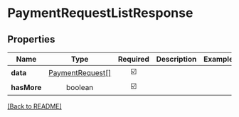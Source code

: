 # PaymentRequestListResponse



## Properties

| Name | Type | Required | Description | Examples |
|------------|:-------------:|:-------------:|-------------|:-------------:|
| **data** |[PaymentRequest[]](PaymentRequest.md) | ☑️ |  | | |
| **hasMore** |boolean | ☑️ |  | | |



[[Back to README]](../../README.md)